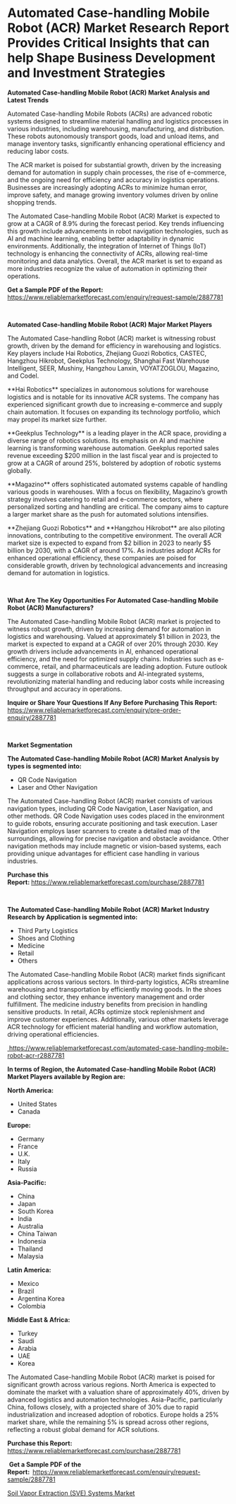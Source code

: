 <p><h1>Automated Case-handling Mobile Robot (ACR) Market Research Report Provides Critical Insights that can help Shape Business Development and Investment Strategies</h1></p><p><strong>Automated Case-handling Mobile Robot (ACR) Market Analysis and Latest Trends</strong></p>
<p><p>Automated Case-handling Mobile Robots (ACRs) are advanced robotic systems designed to streamline material handling and logistics processes in various industries, including warehousing, manufacturing, and distribution. These robots autonomously transport goods, load and unload items, and manage inventory tasks, significantly enhancing operational efficiency and reducing labor costs.</p><p>The ACR market is poised for substantial growth, driven by the increasing demand for automation in supply chain processes, the rise of e-commerce, and the ongoing need for efficiency and accuracy in logistics operations. Businesses are increasingly adopting ACRs to minimize human error, improve safety, and manage growing inventory volumes driven by online shopping trends. </p><p>The Automated Case-handling Mobile Robot (ACR) Market is expected to grow at a CAGR of 8.9% during the forecast period. Key trends influencing this growth include advancements in robot navigation technologies, such as AI and machine learning, enabling better adaptability in dynamic environments. Additionally, the integration of Internet of Things (IoT) technology is enhancing the connectivity of ACRs, allowing real-time monitoring and data analytics. Overall, the ACR market is set to expand as more industries recognize the value of automation in optimizing their operations.</p></p>
<p><strong>Get a Sample PDF of the Report:&nbsp;</strong> <a href="https://www.reliablemarketforecast.com/enquiry/request-sample/2887781?utm_campaign=2810&utm_medium=2&utm_source=Github&utm_content=ia&utm_term=14032025&utm_id=automated-case-handling-mobile-robot-acr">https://www.reliablemarketforecast.com/enquiry/request-sample/2887781</a></p>
<p>&nbsp;</p>
<p><strong>Automated Case-handling Mobile Robot (ACR) Major Market Players</strong></p>
<p><p>The Automated Case-handling Robot (ACR) market is witnessing robust growth, driven by the demand for efficiency in warehousing and logistics. Key players include Hai Robotics, Zhejiang Guozi Robotics, CASTEC, Hangzhou Hikrobot, Geekplus Technology, Shanghai Fast Warehouse Intelligent, SEER, Mushiny, Hangzhou Lanxin, VOYATZOGLOU, Magazino, and Codel.</p><p>**Hai Robotics** specializes in autonomous solutions for warehouse logistics and is notable for its innovative ACR systems. The company has experienced significant growth due to increasing e-commerce and supply chain automation. It focuses on expanding its technology portfolio, which may propel its market size further.</p><p>**Geekplus Technology** is a leading player in the ACR space, providing a diverse range of robotics solutions. Its emphasis on AI and machine learning is transforming warehouse automation. Geekplus reported sales revenue exceeding $200 million in the last fiscal year and is projected to grow at a CAGR of around 25%, bolstered by adoption of robotic systems globally.</p><p>**Magazino** offers sophisticated automated systems capable of handling various goods in warehouses. With a focus on flexibility, Magazino’s growth strategy involves catering to retail and e-commerce sectors, where personalized sorting and handling are critical. The company aims to capture a larger market share as the push for automated solutions intensifies.</p><p>**Zhejiang Guozi Robotics** and **Hangzhou Hikrobot** are also piloting innovations, contributing to the competitive environment. The overall ACR market size is expected to expand from $2 billion in 2023 to nearly $5 billion by 2030, with a CAGR of around 17%. As industries adopt ACRs for enhanced operational efficiency, these companies are poised for considerable growth, driven by technological advancements and increasing demand for automation in logistics.</p></p>
<p>&nbsp;</p>
<p><strong>What Are The Key Opportunities For Automated Case-handling Mobile Robot (ACR) Manufacturers?</strong></p>
<p><p>The Automated Case-handling Mobile Robot (ACR) market is projected to witness robust growth, driven by increasing demand for automation in logistics and warehousing. Valued at approximately $1 billion in 2023, the market is expected to expand at a CAGR of over 20% through 2030. Key growth drivers include advancements in AI, enhanced operational efficiency, and the need for optimized supply chains. Industries such as e-commerce, retail, and pharmaceuticals are leading adoption. Future outlook suggests a surge in collaborative robots and AI-integrated systems, revolutionizing material handling and reducing labor costs while increasing throughput and accuracy in operations.</p></p>
<p><strong>Inquire or Share Your Questions If Any Before Purchasing This Report:</strong> <a href="https://www.reliablemarketforecast.com/enquiry/pre-order-enquiry/2887781?utm_campaign=2810&utm_medium=2&utm_source=Github&utm_content=ia&utm_term=14032025&utm_id=automated-case-handling-mobile-robot-acr">https://www.reliablemarketforecast.com/enquiry/pre-order-enquiry/2887781</a></p>
<p>&nbsp;</p>
<p><strong>Market Segmentation</strong></p>
<p><strong>The Automated Case-handling Mobile Robot (ACR) Market Analysis by types is segmented into:</strong></p>
<p><ul><li>QR Code Navigation</li><li>Laser and Other Navigation</li></ul></p>
<p><p>The Automated Case-handling Robot (ACR) market consists of various navigation types, including QR Code Navigation, Laser Navigation, and other methods. QR Code Navigation uses codes placed in the environment to guide robots, ensuring accurate positioning and task execution. Laser Navigation employs laser scanners to create a detailed map of the surroundings, allowing for precise navigation and obstacle avoidance. Other navigation methods may include magnetic or vision-based systems, each providing unique advantages for efficient case handling in various industries.</p></p>
<p><strong>Purchase this Report:&nbsp;</strong><a href="https://www.reliablemarketforecast.com/purchase/2887781?utm_campaign=2810&utm_medium=2&utm_source=Github&utm_content=ia&utm_term=14032025&utm_id=automated-case-handling-mobile-robot-acr">https://www.reliablemarketforecast.com/purchase/2887781</a></p>
<p>&nbsp;</p>
<p><strong>The Automated Case-handling Mobile Robot (ACR) Market Industry Research by Application is segmented into:</strong></p>
<p><ul><li>Third Party Logistics</li><li>Shoes and Clothing</li><li>Medicine</li><li>Retail</li><li>Others</li></ul></p>
<p><p>The Automated Case-handling Mobile Robot (ACR) market finds significant applications across various sectors. In third-party logistics, ACRs streamline warehousing and transportation by efficiently moving goods. In the shoes and clothing sector, they enhance inventory management and order fulfillment. The medicine industry benefits from precision in handling sensitive products. In retail, ACRs optimize stock replenishment and improve customer experiences. Additionally, various other markets leverage ACR technology for efficient material handling and workflow automation, driving operational efficiencies.</p></p>
<p><a href="https://www.reliablemarketforecast.com/automated-case-handling-mobile-robot-acr-r2887781?utm_campaign=2810&utm_medium=2&utm_source=Github&utm_content=ia&utm_term=14032025&utm_id=automated-case-handling-mobile-robot-acr">&nbsp;https://www.reliablemarketforecast.com/automated-case-handling-mobile-robot-acr-r2887781</a></p>
<p><strong>In terms of Region, the Automated Case-handling Mobile Robot (ACR) Market Players available by Region are:</strong></p>
<p>
    <p> <strong> North America: </strong>
        <ul>
            <li>United States</li>
            <li>Canada</li>
        </ul>
        </p> 
    <p> <strong> Europe: </strong>
        <ul>
            <li>Germany</li>
            <li>France</li>
            <li>U.K.</li>
            <li>Italy</li>
            <li>Russia</li>
        </ul>
        </p> 
    <p> <strong> Asia-Pacific: </strong>
        <ul>
            <li>China</li>
            <li>Japan</li>
            <li>South Korea</li>
            <li>India</li>
            <li>Australia</li>
            <li>China Taiwan</li>
            <li>Indonesia</li>
            <li>Thailand</li>
            <li>Malaysia</li>
        </ul>
        </p> 
    <p> <strong> Latin America: </strong>
        <ul>
            <li>Mexico</li>
            <li>Brazil</li>
            <li>Argentina Korea</li>
            <li>Colombia</li>
        </ul>
        </p> 
    <p> <strong> Middle East & Africa: </strong>
        <ul>
            <li>Turkey</li>
            <li>Saudi</li>
            <li>Arabia</li>
            <li>UAE</li>
            <li>Korea</li>
        </ul>
    </p>
    </p>
<p><p>The Automated Case-handling Mobile Robot (ACR) market is poised for significant growth across various regions. North America is expected to dominate the market with a valuation share of approximately 40%, driven by advanced logistics and automation technologies. Asia-Pacific, particularly China, follows closely, with a projected share of 30% due to rapid industrialization and increased adoption of robotics. Europe holds a 25% market share, while the remaining 5% is spread across other regions, reflecting a robust global demand for ACR solutions.</p></p>
<p><strong>Purchase this Report: </strong><a href="https://www.reliablemarketforecast.com/purchase/2887781?utm_campaign=2810&utm_medium=2&utm_source=Github&utm_content=ia&utm_term=14032025&utm_id=automated-case-handling-mobile-robot-acr">https://www.reliablemarketforecast.com/purchase/2887781</a></p>
<p>&nbsp;<strong>Get a Sample PDF of the Report:&nbsp;&nbsp;</strong><a href="https://www.reliablemarketforecast.com/enquiry/request-sample/2887781?utm_campaign=2810&utm_medium=2&utm_source=Github&utm_content=ia&utm_term=14032025&utm_id=automated-case-handling-mobile-robot-acr">https://www.reliablemarketforecast.com/enquiry/request-sample/2887781</a></p>
<p><strong></strong></p>
<p><p><a href="https://github.com/sadimsamid/Market-Research-Report-List-1/blob/main/soil-vapor-extraction-sve-systems-market.md?utm_campaign=2810&utm_medium=2&utm_source=Github&utm_content=ia&utm_term=14032025&utm_id=automated-case-handling-mobile-robot-acr">Soil Vapor Extraction (SVE) Systems Market</a></p></p>